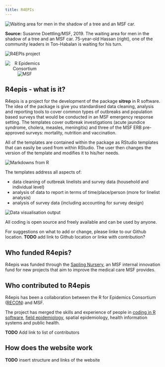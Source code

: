 ```yaml
---
title: R4EPIs
---
```


![Waiting area for men in the shadow of a tree and an MSF car.](images/MSF268858_Medium.jpg?width=50pc)

**Source:** Susanne Doettling/MSF, 2019. The waiting area for men in the shadow of a tree and an MSF car. 75-year-old Hassan (right), one of the community leaders in Ton-Habalan is waiting for his turn.

![R4EPIs project](images/R4epis_clr_rgb.png?width=40pc)

<div class="container">
  <div class="imgContainer" style="width: 25%;">
  <center>
    <img src="images/recon_logo.png" alt="R Epidemics Consortium">
  </center>
  </div>
  <div class="imgContainer" style="width: 25%;">
  <center>
    <img src="images/MSF LOGO.jpg" alt="MSF">
  </center>
  </div>
</div>


## R4epis - what is it?

R4epis is a project for the development of the package **sitrep** in R software. The idea of the package is give you standardised data cleaning, analysis and
reporting tools to cover common types of outbreaks and population based surveys
that would be conducted in an MSF emergency response setting. The templates
cover outbreak investigations (acute jaundice syndrome, cholera, measles,
meningitis) and three of the MSF ERB pre-approved surveys: mortality, nutrition
and vaccination.

All of the templates are contained within the package as RStudio templates that
can easily be used from within RStudio. The user then changes the
version of the template and modifies it to his/her needs.

![Markdowns from R](images/SnipMarkdown.PNG?width=70pc)

The templates address all aspects of:

* data cleaning of outbreak linelists and survey data (household and individual level)
* analysis of data to report in terms of time/place/person (more for linelist analysis)
* analysis of survey data (including accounting for survey design)

![Data visualisation output](images/SnipDatavisualisation.PNG?width=70pc)

All coding is open source and freely available and can be used by anyone.

For suggestions on what to add or change, please linke to our Github location.
**TODO** add link to Github location or linke with contribution?

## Who funded R4epis?

R4epis was funded through the [Sapling Nursery](https://www.msf.org.uk/sapling-nursery-grow-your-ideas), an MSF internal innovation fund for new projects that aim to improve the medical care MSF provides. 

## Who contributed to R4epis

R4epis has been a collaboration between the R for Epidemics Consortium ([RECON](https://www.repidemicsconsortium.org/)) and MSF. 

The project has merged the skills and experience of people in [coding in R software](https://blogs.msf.org/bloggers/r4epis-team/r4epis-hackathon), [field epidemiology](https://blogs.msf.org/bloggers/larissa/innovation-introducing-r4epis), spatial epidemiology, health information systems and public health.

**TODO** Add link to list of contributors

## How does the website work

**TODO** insert structure and links of the website


